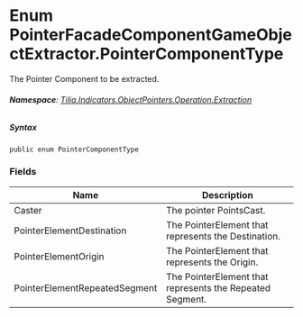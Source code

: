 # Enum PointerFacadeComponentGameObjectExtractor.PointerComponentType

The Pointer Component to be extracted.

###### **Namespace**: [Tilia.Indicators.ObjectPointers.Operation.Extraction]

##### Syntax

```
public enum PointerComponentType
```

### Fields

| Name | Description |
| --- | --- |
| Caster | The pointer PointsCast. |
| PointerElementDestination | The PointerElement that represents the Destination. |
| PointerElementOrigin | The PointerElement that represents the Origin. |
| PointerElementRepeatedSegment | The PointerElement that represents the Repeated Segment. |

[Tilia.Indicators.ObjectPointers.Operation.Extraction]: README.md